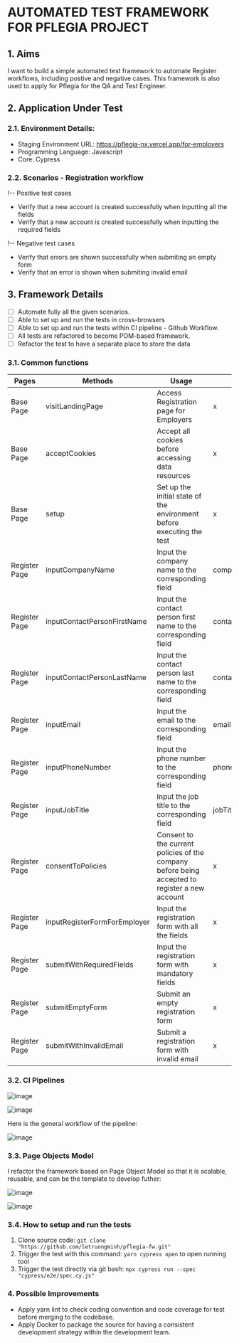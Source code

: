 # AUTOMATED TEST FRAMEWORK FOR PFLEGIA PROJECT

## 1. Aims
I want to build a simple automated test framework to automate Register workflows, including postive and negative cases. This framework is also used to apply for Pflegia for the QA and Test Engineer. 

## 2. Application Under Test
### 2.1. Environment Details: 
* Staging Environment URL: https://pflegia-nx.vercel.app/for-employers
* Programming Language: Javascript
* Core: Cypress

### 2.2. Scenarios - Registration workflow
!-- Positive test cases
* Verify that a new account is created successfully when inputting all the fields
* Verify that a new account is created successfully when inputting the required fields

!-- Negative test cases
* Verify that errors are shown successfully when submiting an empty form
* Verify that an error is shown when submiting invalid email

## 3. Framework Details
- [ ] Automate fully all the given scenarios.
- [ ] Able to set up and run the tests in cross-browsers
- [ ] Able to set up and run the tests within CI pipeline - Github Workflow.
- [ ] All tests are refactored to become POM-based framework.
- [ ] Refactor the test to have a separate place to store the data

### 3.1. Common functions
| Pages  | Methods | Usage | Input |
| ------------- | ------------- | ------------- | ------------- |
| Base Page | visitLandingPage | Access Registration page for Employers | x |
| Base Page | acceptCookies | Accept all cookies before accessing data resources | x | 
| Base Page | setup | Set up the initial state of the environment before executing the test | x | 
| Register Page | inputCompanyName | Input the company name to the corresponding field | companyName |
| Register Page | inputContactPersonFirstName | Input the contact person first name to the corresponding field | contactPersonFirstname |
| Register Page | inputContactPersonLastName | Input the contact person last name to the corresponding field | contactPersonLastname |
| Register Page | inputEmail | Input the email to the corresponding field | email | 
| Register Page | inputPhoneNumber | Input the phone number to the corresponding field | phoneNumber | 
| Register Page | inputJobTitle | Input the job title to the corresponding field | jobTitle | 
| Register Page | consentToPolicies | Consent to the current policies of the company before being accepted to register a new account | x | 
| Register Page | inputRegisterFormForEmployer | Input the registration form with all the fields | x | 
| Register Page | submitWithRequiredFields | Input the registration form with mandatory fields | x | 
| Register Page | submitEmptyForm | Submit an empty registration form | x | 
| Register Page | submitWithInvalidEmail | Submit a registration form with invalid email | x | 

### 3.2. CI Pipelines

![image](https://user-images.githubusercontent.com/53706302/229240681-ba55e09c-9f07-4fae-9848-338b53070b09.png)

![image](https://user-images.githubusercontent.com/53706302/229240862-114d5bad-2977-48d4-a17c-d6d77ccecb7c.png)

Here is the general workflow of the pipeline:

![image](https://user-images.githubusercontent.com/53706302/229240742-7ab6de13-ed37-4ec8-a615-3ca2f61bca4a.png)

### 3.3. Page Objects Model
I refactor the framework based on Page Object Model so that it is scalable, reusable, and can be the template to develop futher: 

![image](https://user-images.githubusercontent.com/53706302/229240943-97ef8fb8-6ffa-49b5-8329-66d15fe94326.png)

![image](https://user-images.githubusercontent.com/53706302/229249939-1f3c1643-f172-4775-beae-86af7c0c417c.png)

### 3.4. How to setup and run the tests
1. Clone source code: `git clone "https://github.com/letruongminh/pflegia-fw.git"`
2. Trigger the test with this command: `yarn cypress open` to open running tool 
3. Trigger the test directly via git bash: `npx cypress run --spec "cypress/e2e/spec.cy.js"`

### 4. Possible Improvements
* Apply yarn lint to check coding convention and code coverage for test before merging to the codebase.
* Apply Docker to package the source for having a consistent development strategy within the development team.
